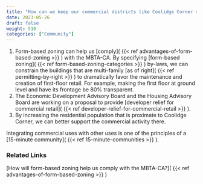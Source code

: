 ```yaml
---
title: "How can we keep our commercial districts like Coolidge Corner viable and still be compliant with the MBTA-CA?"
date: 2023-05-26
draft: false
weight: 510
categories: ["Community"]
---
```

1. Form-based zoning can help us [comply]( {{< ref advantages-of-form-based-zoning >}} )  with the MBTA-CA. By specifying [form-based zoning]( {{< ref form-based-zoning-categories >}} )  by-laws, we can constrain the buildings that are multi-family [as of right]( {{< ref permitting-by-right >}} )  to dramatically favor the maintenance and creation of first-floor retail. For example, making the first floor at ground level and have its frontage be 80% transparent.
2. The Economic Development Advisory Board and the Housing Advisory Board are working on a proposal to provide [developer relief for commercial retail]( {{< ref developer-relief-for-commercial-retail >}} ).
3. By increasing the residential population that is proximate to Coolidge Corner, we can better support the commercial activity there.

Integrating commercial uses with other uses is one of the principles of a [15-minute community]( {{< ref 15-minute-communities >}} ).

### Related Links

[How will form-based zoning help us comply with the MBTA-CA?]( {{< ref advantages-of-form-based-zoning >}} ) 

